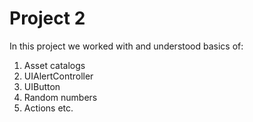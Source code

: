 #  Project 2
In this project we worked with and understood basics of:  
1. Asset catalogs
2. UIAlertController
3. UIButton
4. Random numbers
5. Actions etc.

